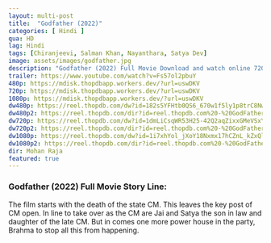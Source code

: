 ```yaml
---
layout: multi-post
title:  "Godfather (2022)"
categories: [ Hindi ]
qua: HD
lag: Hindi
tags: [Chiranjeevi, Salman Khan, Nayanthara, Satya Dev]
image: assets/images/godfather.jpg
description: "Godfather (2022) Full Movie Download and watch online 720p low file size 500 mb."
trailer: https://www.youtube.com/watch?v=Fs57ol2pbuY
480p: https://mdisk.thopdbapp.workers.dev/?url=uswDKV
720p: https://mdisk.thopdbapp.workers.dev/?url=uswDKV
1080p: https://mdisk.thopdbapp.workers.dev/?url=uswDKV
dw480p: https://reel.thopdb.com/dw?id=182s5YFHtb0QS6_670w1f5ly1p8trC8Nw
dw480p2: https://reel.thopdb.com/dir?id=reel.thopdb.com%20-%20GodFather%20(2022)%20Hindi%20Dubbed%20Full%20Movie%20HD%20480p.mkv
dw720p: https://reel.thopdb.com/dw?id=1dmLiCsqWR53H25-42Q2aqZixxGMeVSxY
dw720p2: https://reel.thopdb.com/dir?id=reel.thopdb.com%20-%20GodFather%20(2022)%20Hindi%20Dubbed%20Full%20Movie%20HD%20720p.mkv
dw1080p: https://reel.thopdb.com/dw?id=1i7xhYol_jXoY18Nxmx17hCZnL_kZxQlZ
dw1080p2: https://reel.thopdb.com/dir?id=reel.thopdb.com%20-%20GodFather%20(2022)%20Hindi%20Dubbed%20Full%20Movie%20HEVC%201080p.mkv
dir: Mohan Raja
featured: true
---
```


### Godfather (2022) Full Movie Story Line:
The film starts with the death of the state CM. This leaves the key post of CM open. In line to take over as the CM are Jai and Satya the son in law and daughter of the late CM. But in comes one more power house in the party, Brahma to stop all this from happening.

